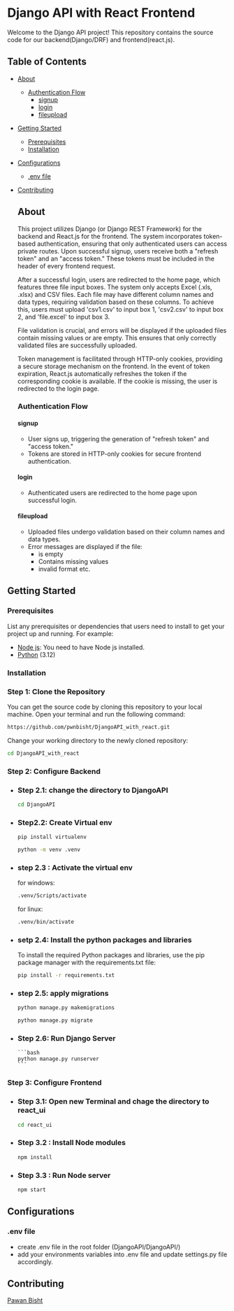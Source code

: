 # Django API with React Frontend

Welcome to the Django API project! This repository contains the source code for our backend(Django/DRF) and frontend(react.js).

## Table of Contents

- [About](#about)
  - [Authentication Flow](#authentication-flow)
      - [signup](#signup)
      - [login](#login)
      - [fileupload](#fileupload)
- [Getting Started](#getting-started)
  - [Prerequisites](#prerequisites)
  - [Installation](#installation)
- [Configurations](#configurations)
  - [.env file](#env-file)
- [Contributing](#contributing)

  ## About
  This project utilizes Django (or Django REST Framework) for the backend and React.js for the frontend. The system incorporates token-based authentication, ensuring that only authenticated users can access private routes. Upon successful signup, users receive both a "refresh token" and an "access token." These tokens must be included in the header of every frontend request.

  After a successful login, users are redirected to the home page, which features three file input boxes. The system only accepts Excel (.xls, .xlsx) and CSV files. Each file may have different column names and data types, requiring validation based on these columns. To achieve this, users must upload 'csv1.csv' to input box 1, 'csv2.csv' to input box 2, and 'file.excel' to input box 3.

  File validation is crucial, and errors will be displayed if the uploaded files contain missing values or are empty. This ensures that only correctly validated files are successfully uploaded.

  Token management is facilitated through HTTP-only cookies, providing a secure storage mechanism on the frontend. In the event of token expiration, React.js automatically refreshes the token if the corresponding cookie is available. If the cookie is missing, the user is redirected to the login page.

  ### Authentication Flow
  #### signup
  - User signs up, triggering the generation of "refresh token" and "access token."
  - Tokens are stored in HTTP-only cookies for secure frontend authentication.

  #### login
  - Authenticated users are redirected to the home page upon successful login.

  #### fileupload
    - Uploaded files undergo validation based on their column names and data types.
    - Error messages are displayed if the file:
      - is empty
      - Contains missing values
      - invalid format etc.


## Getting Started

### Prerequisites

List any prerequisites or dependencies that users need to install to get your project up and running. For example:

- [Node js](https://nodejs.org/en/download/): You need to have Node js installed.
- [Python](https://www.python.org/downloads/) (3.12)

### Installation

### Step 1: Clone the Repository

You can get the source code by cloning this repository to your local machine. Open your terminal and run the following command:
```bash
https://github.com/pwnbisht/DjangoAPI_with_react.git
```
Change your working directory to the newly cloned repository:
```bash
cd DjangoAPI_with_react
```

### Step 2: Configure Backend
  - ### Step 2.1: change the directory to DjangoAPI
    ```bash
    cd DjangoAPI
    ```
 - ### Step2.2: Create Virtual env
    ```bash
    pip install virtualenv
    ```
    ```bash
    python -m venv .venv
    ```
  - ### step 2.3 : Activate the virtual env
    for windows:
    ```bash
    .venv/Scripts/activate
    ```
    for linux:
    ```bash
    .venv/bin/activate
    ```
  - ### setp 2.4: Install the python packages and libraries
    To install the required Python packages and libraries, use the pip package manager with the requirements.txt file:
    
    ```bash
    pip install -r requirements.txt
    ```
  - ### step 2.5: apply migrations
    ```bash
    python manage.py makemigrations
    ```
    ```bash
    python manage.py migrate
    ```
  - ### Step 2.6: Run Django Server
        ```bash
        python manage.py runserver
        ```
### Step 3: Configure Frontend

- ### Step 3.1: Open new Terminal and chage the directory to react_ui
    ```bash
    cd react_ui
    ```
- ### Step 3.2 : Install Node modules
  ```bash
  npm install
  ```
- ### Step 3.3 : Run Node server
  ```bash
  npm start
  ```

## Configurations

### .env file
  - create .env file in the root folder (DjangoAPI/DjangoAPI/)
  - add your environments variables into .env file and update settings.py file accordingly.

## Contributing
[Pawan Bisht](https://github.com/pwnbisht)

